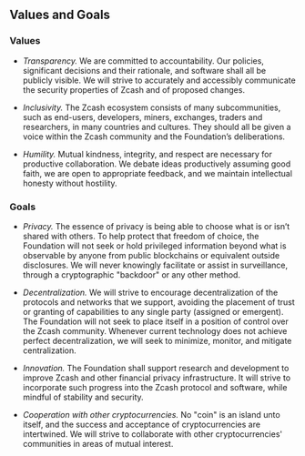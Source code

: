 <h2 id="values">Values and Goals</h2>

### Values

* _Transparency._ We are committed to accountability. Our policies, significant decisions and their rationale, and software shall all be publicly visible. We will strive to accurately and accessibly communicate the security properties of Zcash and of proposed changes.

* _Inclusivity._ The Zcash ecosystem consists of many subcommunities, such as end-users, developers, miners, exchanges, traders and researchers, in many countries and cultures. They should all be given a voice within the Zcash community and the Foundation’s deliberations.

* _Humility._ Mutual kindness, integrity, and respect are necessary for productive collaboration. We debate ideas productively assuming good faith, we are open to appropriate feedback, and we maintain intellectual honesty without hostility.

### Goals

* _Privacy._ The essence of privacy is being able to choose what is or isn’t shared with others. To help protect that freedom of choice, the Foundation will not seek or hold privileged information beyond what is observable by anyone from public blockchains or equivalent outside disclosures. We will never knowingly facilitate or assist in surveillance, through a cryptographic "backdoor" or any other method.

* _Decentralization._ We will strive to encourage decentralization of the protocols and networks that we support, avoiding the placement of trust or granting of capabilities to any single party (assigned or emergent). The Foundation will not seek to place itself in a position of control over the Zcash community. Whenever current technology does not achieve perfect decentralization, we will seek to minimize, monitor, and mitigate centralization.

* _Innovation._ The Foundation shall support research and development to improve Zcash and other financial privacy infrastructure. It will strive to incorporate such progress into the Zcash protocol and software, while mindful of stability and security.

* _Cooperation with other cryptocurrencies._ No "coin" is an island unto itself, and the success and acceptance of cryptocurrencies are intertwined. We will strive to collaborate with other cryptocurrencies' communities in areas of mutual interest.
